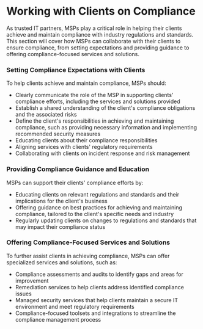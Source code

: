 # Working with Clients on Compliance

As trusted IT partners, MSPs play a critical role in helping their clients achieve and maintain compliance with industry regulations and standards. This section will cover how MSPs can collaborate with their clients to ensure compliance, from setting expectations and providing guidance to offering compliance-focused services and solutions.

### Setting Compliance Expectations with Clients

To help clients achieve and maintain compliance, MSPs should:

* Clearly communicate the role of the MSP in supporting clients' compliance efforts, including the services and solutions provided
* Establish a shared understanding of the client's compliance obligations and the associated risks
* Define the client's responsibilities in achieving and maintaining compliance, such as providing necessary information and implementing recommended security measures
* Educating clients about their compliance responsibilities
* Aligning services with clients' regulatory requirements
* Collaborating with clients on incident response and risk management

### Providing Compliance Guidance and Education

MSPs can support their clients' compliance efforts by:

* Educating clients on relevant regulations and standards and their implications for the client's business
* Offering guidance on best practices for achieving and maintaining compliance, tailored to the client's specific needs and industry
* Regularly updating clients on changes to regulations and standards that may impact their compliance status

### Offering Compliance-Focused Services and Solutions

To further assist clients in achieving compliance, MSPs can offer specialized services and solutions, such as:

* Compliance assessments and audits to identify gaps and areas for improvement
* Remediation services to help clients address identified compliance issues
* Managed security services that help clients maintain a secure IT environment and meet regulatory requirements
* Compliance-focused toolsets and integrations to streamline the compliance management process
